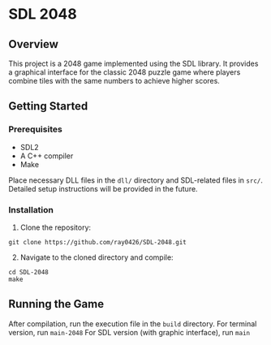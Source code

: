 # SDL 2048

## Overview
This project is a 2048 game implemented using the SDL library. It provides a graphical interface for the classic 2048 puzzle game where players combine tiles with the same numbers to achieve higher scores.

## Getting Started

### Prerequisites
- SDL2
- A C++ compiler
- Make

Place necessary DLL files in the `dll/` directory and SDL-related files in `src/`. Detailed setup instructions will be provided in the future.

### Installation
1. Clone the repository:
```
git clone https://github.com/ray0426/SDL-2048.git
```
2. Navigate to the cloned directory and compile:
```
cd SDL-2048
make
```

## Running the Game
After compilation, run the execution file in the `build` directory.
For terminal version, run `main-2048`
For SDL version (with graphic interface), run `main`
